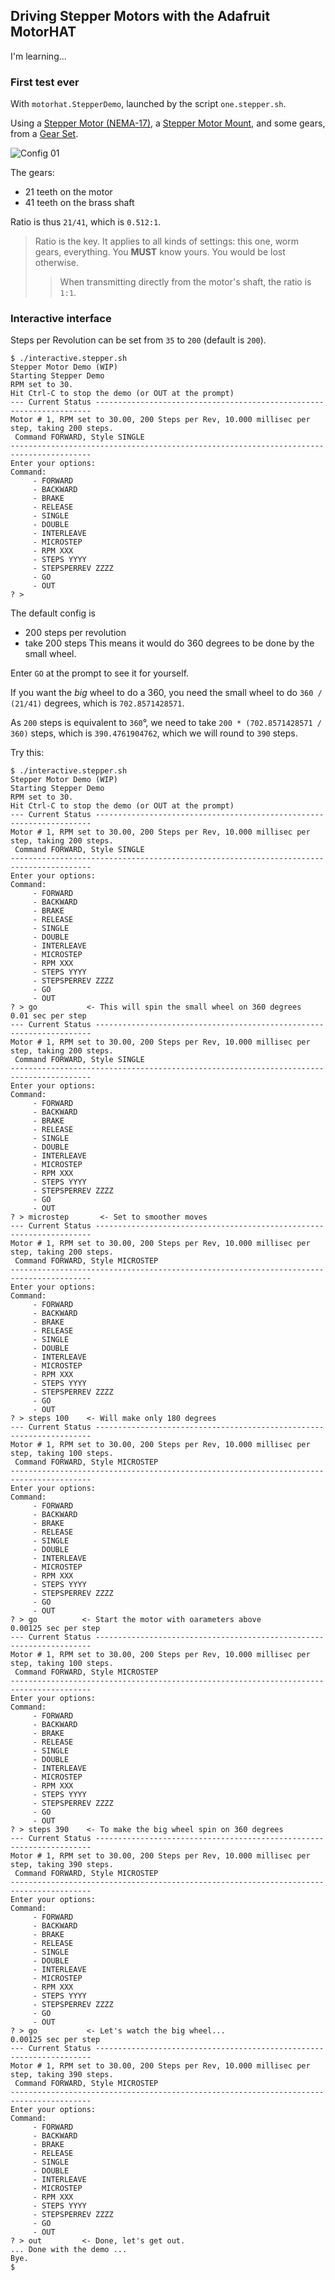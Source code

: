 ## Driving Stepper Motors with the Adafruit MotorHAT

I'm learning...

### First test ever
With `motorhat.StepperDemo`, launched by the script `one.stepper.sh`.

Using a [Stepper Motor (NEMA-17)](https://www.adafruit.com/product/324), a [Stepper Motor Mount](https://www.adafruit.com/product/1297), and some gears, from a [Gear Set](https://www.allelectronics.com/item/gr-86/4-gear-set/1.html).

![Config 01](./docimg/01.jpg)

The gears:
- 21 teeth on the motor
- 41 teeth on the brass shaft

Ratio is thus `21/41`, which is `0.512:1`.

> Ratio is the key. It applies to all kinds of settings: this one, worm gears, everything. You **MUST** know yours. You would be lost otherwise.
>> When transmitting directly from the motor's shaft, the ratio is `1:1`.
>

### Interactive interface
Steps per Revolution can be set from `35` to `200` (default is `200`).

```
$ ./interactive.stepper.sh 
Stepper Motor Demo (WIP)
Starting Stepper Demo
RPM set to 30.
Hit Ctrl-C to stop the demo (or OUT at the prompt)
--- Current Status ---------------------------------------------------------------------
Motor # 1, RPM set to 30.00, 200 Steps per Rev, 10.000 millisec per step, taking 200 steps.
 Command FORWARD, Style SINGLE 
----------------------------------------------------------------------------------------
Enter your options:
Command:
     - FORWARD
     - BACKWARD
     - BRAKE
     - RELEASE
     - SINGLE
     - DOUBLE
     - INTERLEAVE
     - MICROSTEP
     - RPM XXX
     - STEPS YYYY
     - STEPSPERREV ZZZZ
     - GO
     - OUT
? > 
```
The default config is
- 200 steps per revolution
- take 200 steps
This means it would do 360 degrees to be done by the small wheel.

Enter `GO` at the prompt to see it for yourself.

If you want the _big_ wheel to do a 360, you need the small wheel to do `360 / (21/41)` degrees,
which is `702.8571428571`. 

As `200` steps is equivalent to `360`&deg;, we need to take `200 * (702.8571428571 / 360)` steps,
 which is `390.4761904762`, which we will round to `390` steps.
 
Try this:
```
$ ./interactive.stepper.sh 
Stepper Motor Demo (WIP)
Starting Stepper Demo
RPM set to 30.
Hit Ctrl-C to stop the demo (or OUT at the prompt)
--- Current Status ---------------------------------------------------------------------
Motor # 1, RPM set to 30.00, 200 Steps per Rev, 10.000 millisec per step, taking 200 steps.
 Command FORWARD, Style SINGLE 
----------------------------------------------------------------------------------------
Enter your options:
Command:
     - FORWARD
     - BACKWARD
     - BRAKE
     - RELEASE
     - SINGLE
     - DOUBLE
     - INTERLEAVE
     - MICROSTEP
     - RPM XXX
     - STEPS YYYY
     - STEPSPERREV ZZZZ
     - GO
     - OUT
? > go           <- This will spin the small wheel on 360 degrees
0.01 sec per step
--- Current Status ---------------------------------------------------------------------
Motor # 1, RPM set to 30.00, 200 Steps per Rev, 10.000 millisec per step, taking 200 steps.
 Command FORWARD, Style SINGLE 
----------------------------------------------------------------------------------------
Enter your options:
Command:
     - FORWARD
     - BACKWARD
     - BRAKE
     - RELEASE
     - SINGLE
     - DOUBLE
     - INTERLEAVE
     - MICROSTEP
     - RPM XXX
     - STEPS YYYY
     - STEPSPERREV ZZZZ
     - GO
     - OUT
? > microstep       <- Set to smoother moves
--- Current Status ---------------------------------------------------------------------
Motor # 1, RPM set to 30.00, 200 Steps per Rev, 10.000 millisec per step, taking 200 steps.
 Command FORWARD, Style MICROSTEP 
----------------------------------------------------------------------------------------
Enter your options:
Command:
     - FORWARD
     - BACKWARD
     - BRAKE
     - RELEASE
     - SINGLE
     - DOUBLE
     - INTERLEAVE
     - MICROSTEP
     - RPM XXX
     - STEPS YYYY
     - STEPSPERREV ZZZZ
     - GO
     - OUT
? > steps 100    <- Will make only 180 degrees
--- Current Status ---------------------------------------------------------------------
Motor # 1, RPM set to 30.00, 200 Steps per Rev, 10.000 millisec per step, taking 100 steps.
 Command FORWARD, Style MICROSTEP 
----------------------------------------------------------------------------------------
Enter your options:
Command:
     - FORWARD
     - BACKWARD
     - BRAKE
     - RELEASE
     - SINGLE
     - DOUBLE
     - INTERLEAVE
     - MICROSTEP
     - RPM XXX
     - STEPS YYYY
     - STEPSPERREV ZZZZ
     - GO
     - OUT
? > go          <- Start the motor with oarameters above
0.00125 sec per step
--- Current Status ---------------------------------------------------------------------
Motor # 1, RPM set to 30.00, 200 Steps per Rev, 10.000 millisec per step, taking 100 steps.
 Command FORWARD, Style MICROSTEP 
----------------------------------------------------------------------------------------
Enter your options:
Command:
     - FORWARD
     - BACKWARD
     - BRAKE
     - RELEASE
     - SINGLE
     - DOUBLE
     - INTERLEAVE
     - MICROSTEP
     - RPM XXX
     - STEPS YYYY
     - STEPSPERREV ZZZZ
     - GO
     - OUT
? > steps 390    <- To make the big wheel spin on 360 degrees
--- Current Status ---------------------------------------------------------------------
Motor # 1, RPM set to 30.00, 200 Steps per Rev, 10.000 millisec per step, taking 390 steps.
 Command FORWARD, Style MICROSTEP 
----------------------------------------------------------------------------------------
Enter your options:
Command:
     - FORWARD
     - BACKWARD
     - BRAKE
     - RELEASE
     - SINGLE
     - DOUBLE
     - INTERLEAVE
     - MICROSTEP
     - RPM XXX
     - STEPS YYYY
     - STEPSPERREV ZZZZ
     - GO
     - OUT
? > go           <- Let's watch the big wheel...
0.00125 sec per step
--- Current Status ---------------------------------------------------------------------
Motor # 1, RPM set to 30.00, 200 Steps per Rev, 10.000 millisec per step, taking 390 steps.
 Command FORWARD, Style MICROSTEP 
----------------------------------------------------------------------------------------
Enter your options:
Command:
     - FORWARD
     - BACKWARD
     - BRAKE
     - RELEASE
     - SINGLE
     - DOUBLE
     - INTERLEAVE
     - MICROSTEP
     - RPM XXX
     - STEPS YYYY
     - STEPSPERREV ZZZZ
     - GO
     - OUT
? > out         <- Done, let's get out.
... Done with the demo ...
Bye.
$
``` 
